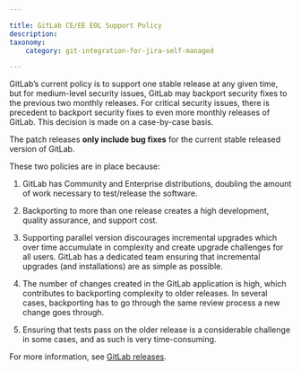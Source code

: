 ```yaml
---

title: GitLab CE/EE EOL Support Policy
description:
taxonomy:
    category: git-integration-for-jira-self-managed

---
```

GitLab’s current policy is to support one stable release at any given time, but for medium-level security issues, GitLab may backport security fixes to the previous two monthly releases. For critical security issues, there is precedent to backport security fixes to even more monthly releases of GitLab. This decision is made on a case-by-case basis.

The patch releases **only include bug fixes** for the current stable released version of GitLab.

These two policies are in place because:

1.  GitLab has Community and Enterprise distributions, doubling the amount of work necessary to test/release the software.

2.  Backporting to more than one release creates a high development, quality assurance, and support cost.

3.  Supporting parallel version discourages incremental upgrades which over time accumulate in complexity and create upgrade challenges for all users. GitLab has a dedicated team ensuring that incremental upgrades (and installations) are as simple as possible.

4.  The number of changes created in the GitLab application is high, which contributes to backporting complexity to older releases. In several cases, backporting has to go through the same review process a new change goes through.

5.  Ensuring that tests pass on the older release is a considerable challenge in some cases, and as such is very time-consuming.


For more information, see [GitLab releases](https://about.gitlab.com/releases/categories/releases/).